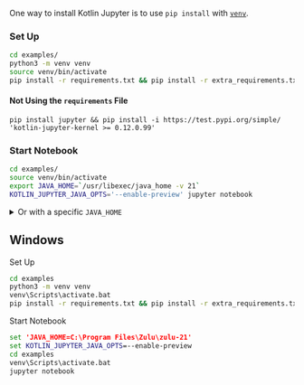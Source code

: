 One way to install Kotlin Jupyter is to use `pip install` with
[`venv`](https://docs.python.org/3/library/venv.html).

### Set Up

```sh
cd examples/
python3 -m venv venv
source venv/bin/activate
pip install -r requirements.txt && pip install -r extra_requirements.txt
```

#### Not Using the `requirements` File

`pip install jupyter && pip install -i https://test.pypi.org/simple/ 'kotlin-jupyter-kernel >= 0.12.0.99'`

### Start Notebook

```sh
cd examples/
source venv/bin/activate
export JAVA_HOME=`/usr/libexec/java_home -v 21`
KOTLIN_JUPYTER_JAVA_OPTS='--enable-preview' jupyter notebook
```

<details>
<summary>Or with a specific <code>JAVA_HOME</code></summary>

```sh
export JAVA_HOME=/usr/lib/jvm/zulu21-ca-amd64
cd examples/
source venv/bin/activate
KOTLIN_JUPYTER_JAVA_OPTS='--enable-preview' jupyter notebook
```
</details>

## Windows

Set Up

```bat
cd examples
python3 -m venv venv
venv\Scripts\activate.bat
pip install -r requirements.txt && pip install -r extra_requirements.txt
```

Start Notebook

```bat
set 'JAVA_HOME=C:\Program Files\Zulu\zulu-21'
set KOTLIN_JUPYTER_JAVA_OPTS=--enable-preview
cd examples
venv\Scripts\activate.bat
jupyter notebook
```
